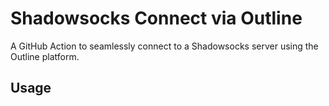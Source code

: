 # Shadowsocks Connect via Outline

A GitHub Action to seamlessly connect to a Shadowsocks server using the Outline platform.

## Usage

